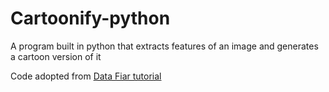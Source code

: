 # Cartoonify-python
A program built in python that extracts features of an image and generates a cartoon version of it

Code adopted from [Data Fiar tutorial](https://data-flair.training/blogs/cartoonify-image-opencv-python/)
